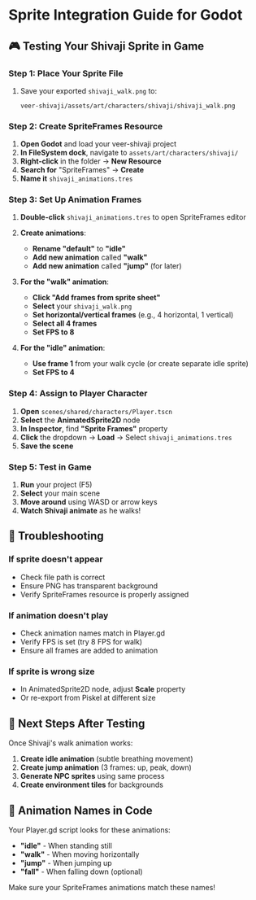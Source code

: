 # Sprite Integration Guide for Godot

## 🎮 Testing Your Shivaji Sprite in Game

### Step 1: Place Your Sprite File

1. Save your exported `shivaji_walk.png` to:

   ```
   veer-shivaji/assets/art/characters/shivaji/shivaji_walk.png
   ```

### Step 2: Create SpriteFrames Resource

1. **Open Godot** and load your veer-shivaji project
2. **In FileSystem dock**, navigate to `assets/art/characters/shivaji/`
3. **Right-click** in the folder → **New Resource**
4. **Search for** "SpriteFrames" → **Create**
5. **Name it** `shivaji_animations.tres`

### Step 3: Set Up Animation Frames

1. **Double-click** `shivaji_animations.tres` to open SpriteFrames editor
2. **Create animations**:
   - **Rename "default"** to **"idle"**
   - **Add new animation** called **"walk"**
   - **Add new animation** called **"jump"** (for later)

3. **For the "walk" animation**:
   - **Click "Add frames from sprite sheet"**
   - **Select** your `shivaji_walk.png`
   - **Set horizontal/vertical frames** (e.g., 4 horizontal, 1 vertical)
   - **Select all 4 frames**
   - **Set FPS to 8**

4. **For the "idle" animation**:
   - **Use frame 1** from your walk cycle (or create separate idle sprite)
   - **Set FPS to 4**

### Step 4: Assign to Player Character

1. **Open** `scenes/shared/characters/Player.tscn`
2. **Select** the **AnimatedSprite2D** node
3. **In Inspector**, find **"Sprite Frames"** property
4. **Click** the dropdown → **Load** → Select `shivaji_animations.tres`
5. **Save the scene**

### Step 5: Test in Game

1. **Run** your project (F5)
2. **Select** your main scene
3. **Move around** using WASD or arrow keys
4. **Watch Shivaji animate** as he walks!

## 🐛 Troubleshooting

### If sprite doesn't appear

- Check file path is correct
- Ensure PNG has transparent background
- Verify SpriteFrames resource is properly assigned

### If animation doesn't play

- Check animation names match in Player.gd
- Verify FPS is set (try 8 FPS for walk)
- Ensure all frames are added to animation

### If sprite is wrong size

- In AnimatedSprite2D node, adjust **Scale** property
- Or re-export from Piskel at different size

## 🎯 Next Steps After Testing

Once Shivaji's walk animation works:

1. **Create idle animation** (subtle breathing movement)
2. **Create jump animation** (3 frames: up, peak, down)
3. **Generate NPC sprites** using same process
4. **Create environment tiles** for backgrounds

## 📝 Animation Names in Code

Your Player.gd script looks for these animations:

- **"idle"** - When standing still
- **"walk"** - When moving horizontally  
- **"jump"** - When jumping up
- **"fall"** - When falling down (optional)

Make sure your SpriteFrames animations match these names!
